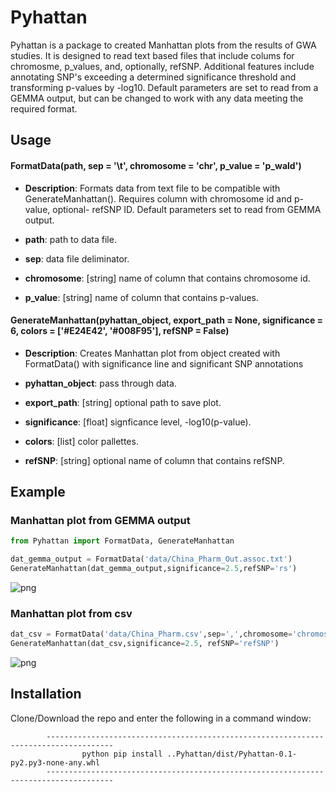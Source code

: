 
# Pyhattan

Pyhattan is a package to created Manhattan plots from the results of GWA studies. It is designed to read text based files that include colums for chromosme, p_values, and, optionally, refSNP. Additional features include annotating SNP's exceeding a determined significance threshold and transforming p-values by -log10. Default parameters are set to read from a GEMMA output, but can be changed to work with any data meeting the required format.

## Usage

#### FormatData(path, sep = '\t', chromosome = 'chr', p_value = 'p_wald')

* **Description**: Formats data from text file to be compatible with GenerateManhattan(). Requires column with chromosome id and p-value, optional- refSNP ID. Default parameters set to read from GEMMA output.

* **path**: path to data file.

* **sep**: data file deliminator.

* **chromosome**: [string] name of column that contains chromosome id.

* **p_value**: [string] name of column that contains p-values.

#### GenerateManhattan(pyhattan_object, export_path = None, significance = 6, colors = ['#E24E42', '#008F95'], refSNP = False)

* **Description**: Creates Manhattan plot from object created with FormatData() with significance line and significant SNP annotations

* **pyhattan_object**: pass through data.

* **export_path**: [string] optional path to save plot.

* **significance**: [float] signficance level, -log10(p-value).

* **colors**: [list] color pallettes.

* **refSNP**: [string] optional name of column that contains refSNP.

## Example

### Manhattan plot from GEMMA output


```python
from Pyhattan import FormatData, GenerateManhattan
```


```python
dat_gemma_output = FormatData('data/China_Pharm_Out.assoc.txt')
GenerateManhattan(dat_gemma_output,significance=2.5,refSNP='rs')
```


![png](output_3_0.png)


### Manhattan plot from csv


```python
dat_csv = FormatData('data/China_Pharm.csv',sep=',',chromosome='chromosome',p_value='p_value')
GenerateManhattan(dat_csv,significance=2.5, refSNP='refSNP')
```


![png](output_5_0.png)


## Installation

Clone/Download the repo and enter the following in a command window:

            -------------------------------------------------------------------------------------
                    python pip install ..Pyhattan/dist/Pyhattan-0.1-py2.py3-none-any.whl
            -------------------------------------------------------------------------------------

